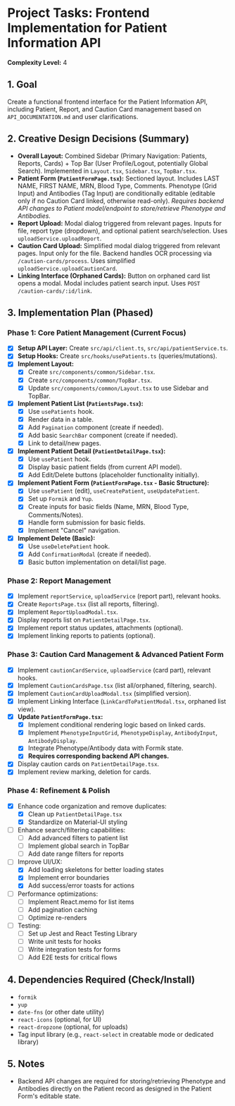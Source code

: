 # Project Tasks: Frontend Implementation for Patient Information API

**Complexity Level:** 4

## 1. Goal
Create a functional frontend interface for the Patient Information API, including Patient, Report, and Caution Card management based on `API_DOCUMENTATION.md` and user clarifications.

## 2. Creative Design Decisions (Summary)

*   **Overall Layout:** Combined Sidebar (Primary Navigation: Patients, Reports, Cards) + Top Bar (User Profile/Logout, potentially Global Search). Implemented in `Layout.tsx`, `Sidebar.tsx`, `TopBar.tsx`.
*   **Patient Form (`PatientFormPage.tsx`):** Sectioned layout. Includes LAST NAME, FIRST NAME, MRN, Blood Type, Comments. Phenotype (Grid Input) and Antibodies (Tag Input) are conditionally editable (editable only if no Caution Card linked, otherwise read-only). *Requires backend API changes to Patient model/endpoint to store/retrieve Phenotype and Antibodies.*
*   **Report Upload:** Modal dialog triggered from relevant pages. Inputs for file, report type (dropdown), and optional patient search/selection. Uses `uploadService.uploadReport`.
*   **Caution Card Upload:** Simplified modal dialog triggered from relevant pages. Input only for the file. Backend handles OCR processing via `/caution-cards/process`. Uses simplified `uploadService.uploadCautionCard`.
*   **Linking Interface (Orphaned Cards):** Button on orphaned card list opens a modal. Modal includes patient search input. Uses `POST /caution-cards/:id/link`.

## 3. Implementation Plan (Phased)

### Phase 1: Core Patient Management (Current Focus)
*   [X] **Setup API Layer:** Create `src/api/client.ts`, `src/api/patientService.ts`.
*   [X] **Setup Hooks:** Create `src/hooks/usePatients.ts` (queries/mutations).
*   [X] **Implement Layout:**
    *   [X] Create `src/components/common/Sidebar.tsx`.
    *   [X] Create `src/components/common/TopBar.tsx`.
    *   [X] Update `src/components/common/Layout.tsx` to use Sidebar and TopBar.
*   [X] **Implement Patient List (`PatientsPage.tsx`):**
    *   [X] Use `usePatients` hook.
    *   [X] Render data in a table.
    *   [X] Add `Pagination` component (create if needed).
    *   [X] Add basic `SearchBar` component (create if needed).
    *   [X] Link to detail/new pages.
*   [X] **Implement Patient Detail (`PatientDetailPage.tsx`):**
    *   [X] Use `usePatient` hook.
    *   [X] Display basic patient fields (from current API model).
    *   [X] Add Edit/Delete buttons (placeholder functionality initially).
*   [X] **Implement Patient Form (`PatientFormPage.tsx` - Basic Structure):**
    *   [X] Use `usePatient` (edit), `useCreatePatient`, `useUpdatePatient`.
    *   [X] Set up `Formik` and `Yup`.
    *   [X] Create inputs for basic fields (Name, MRN, Blood Type, Comments/Notes).
    *   [X] Handle form submission for basic fields.
    *   [X] Implement "Cancel" navigation.
*   [X] **Implement Delete (Basic):**
    *   [X] Use `useDeletePatient` hook.
    *   [X] Add `ConfirmationModal` (create if needed).
    *   [X] Basic button implementation on detail/list page.

### Phase 2: Report Management
*   [X] Implement `reportService`, `uploadService` (report part), relevant hooks.
*   [X] Create `ReportsPage.tsx` (list all reports, filtering).
*   [X] Implement `ReportUploadModal.tsx`.
*   [X] Display reports list on `PatientDetailPage.tsx`.
*   [X] Implement report status updates, attachments (optional).
*   [X] Implement linking reports to patients (optional).

### Phase 3: Caution Card Management & Advanced Patient Form
*   [x] Implement `cautionCardService`, `uploadService` (card part), relevant hooks.
*   [x] Implement `CautionCardsPage.tsx` (list all/orphaned, filtering, search).
*   [x] Implement `CautionCardUploadModal.tsx` (simplified version).
*   [x] Implement Linking Interface (`LinkCardToPatientModal.tsx`, orphaned list view).
*   [x] **Update `PatientFormPage.tsx`:**
    *   [x] Implement conditional rendering logic based on linked cards.
    *   [x] Implement `PhenotypeInputGrid`, `PhenotypeDisplay`, `AntibodyInput`, `AntibodyDisplay`.
    *   [x] Integrate Phenotype/Antibody data with Formik state.
    *   [x] **Requires corresponding backend API changes.**
*   [x] Display caution cards on `PatientDetailPage.tsx`.
*   [x] Implement review marking, deletion for cards.

### Phase 4: Refinement & Polish
*   [x] Enhance code organization and remove duplicates:
    *   [x] Clean up `PatientDetailPage.tsx`
    *   [x] Standardize on Material-UI styling
*   [ ] Enhance search/filtering capabilities:
    *   [ ] Add advanced filters to patient list
    *   [ ] Implement global search in TopBar
    *   [ ] Add date range filters for reports
*   [ ] Improve UI/UX:
    *   [x] Add loading skeletons for better loading states
    *   [x] Implement error boundaries
    *   [x] Add success/error toasts for actions
*   [ ] Performance optimizations:
    *   [ ] Implement React.memo for list items
    *   [ ] Add pagination caching
    *   [ ] Optimize re-renders
*   [ ] Testing:
    *   [ ] Set up Jest and React Testing Library
    *   [ ] Write unit tests for hooks
    *   [ ] Write integration tests for forms
    *   [ ] Add E2E tests for critical flows

## 4. Dependencies Required (Check/Install)
*   `formik`
*   `yup`
*   `date-fns` (or other date utility)
*   `react-icons` (optional, for UI)
*   `react-dropzone` (optional, for uploads)
*   Tag input library (e.g., `react-select` in creatable mode or dedicated library)

## 5. Notes
*   Backend API changes are required for storing/retrieving Phenotype and Antibodies directly on the Patient record as designed in the Patient Form's editable state. 